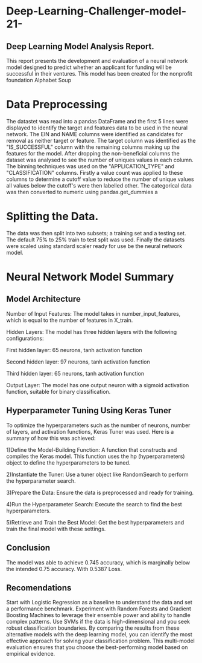 # Deep-Learning-Challenger-model-21-
## Deep Learning Model Analysis Report.
This report presents the development and evaluation of a neural network model designed to predict whether an applicant for funding will be successful in their ventures. This model has been created for the nonprofit foundation Alphabet Soup

# Data Preprocessing
The datastet was read into a pandas DataFrame and the first 5 lines were displayed to identify the target and features data to be used in the neural network. The EIN and NAME columns were identified as candidates for removal as neither target or feature. The target column was identified as the "IS_SUCCESSFUL" column with the remaining columns making up the features for the model. After dropping the non-beneficial columns the dataset was analysed to see the number of uniques values in each column. The binning techniques was used on the "APPLICATION_TYPE" and "CLASSIFICATION" columns. Firstly a value count was applied to these columns to determine a cutoff value to reduce the number of unique values all values below the cutoff's were then labelled other. The categorical data was then converted to numeric using pandas.get_dummies a

# Splitting the Data.
The data was then split into two subsets; a training set and a testing set. The default 75% to 25% train to test split was used. Finally the datasets were scaled using standard scaler ready for use be the neural network model.
# Neural Network Model Summary

## Model Architecture
Number of Input Features: The model takes in number_input_features, which is equal to the number of features in X_train.

Hidden Layers: The model has three hidden layers with the following configurations:

First hidden layer: 65 neurons, tanh activation function

Second hidden layer: 97 neurons, tanh activation function

Third hidden layer: 65 neurons, tanh activation function

Output Layer: The model has one output neuron with a sigmoid activation function, suitable for binary classification.

## Hyperparameter Tuning Using Keras Tuner
To optimize the hyperparameters such as the number of neurons, number of layers, and activation functions, Keras Tuner was used. Here is a summary of how this was achieved:

1)Define the Model-Building Function: A function that constructs and compiles the Keras model. This function uses the hp (hyperparameters) object to define the hyperparameters to be tuned.

2)Instantiate the Tuner: Use a tuner object like RandomSearch to perform the hyperparameter search.

3)Prepare the Data: Ensure the data is preprocessed and ready for training.

4)Run the Hyperparameter Search: Execute the search to find the best hyperparameters.

5)Retrieve and Train the Best Model: Get the best hyperparameters and train the final model with these settings.
## Conclusion
The model was able to achieve 0.745 accuracy, which is marginally below the intended 0.75 accuracy. With 0.5387 Loss.  

## Recomendations
Start with Logistic Regression as a baseline to understand the data and set a performance benchmark.
Experiment with Random Forests and Gradient Boosting Machines to leverage their ensemble power and ability to handle complex patterns.
Use SVMs if the data is high-dimensional and you seek robust classification boundaries.
By comparing the results from these alternative models with the deep learning model, you can identify the most effective approach for solving your classification problem. This multi-model evaluation ensures that you choose the best-performing model based on empirical evidence.
